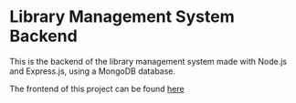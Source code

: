 # Library Management System Backend

This is the backend of the library management system made with Node.js and Express.js, using a MongoDB database. 

The frontend of this project can be found [here](https://github.com/IordanisKokk/library-frontend/edit/main/README.md)
